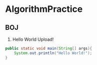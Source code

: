 # AlgorithmPractice 

## BOJ

1. Hello World Upload!

~~~ Java
public static void main(String[] args){
	System.out.println("Hello World!");
}
~~~